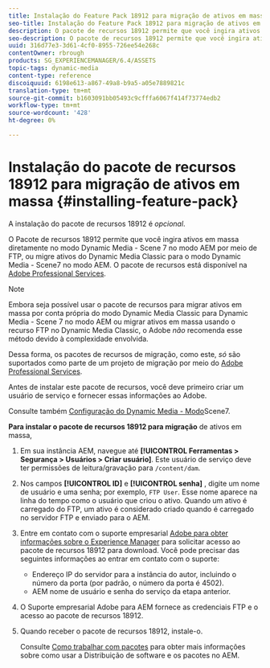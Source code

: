 ```yaml
---
title: Instalação do Feature Pack 18912 para migração de ativos em massa
seo-title: Instalação do Feature Pack 18912 para migração de ativos em massa
description: O pacote de recursos 18912 permite que você ingira ativos em massa por meio de FTP ou migre ativos do Dynamic Media Classic para o Dynamic Media no AEM. Este pacote opcional de recursos está disponível no suporte ao Adobe.
seo-description: O pacote de recursos 18912 permite que você ingira ativos em massa por meio de FTP ou migre ativos do Dynamic Media Classic para o Dynamic Media no AEM. Este pacote opcional de recursos está disponível no suporte ao Adobe.
uuid: 316d77e3-3d61-4cf0-8955-726ee54e268c
contentOwner: rbrough
products: SG_EXPERIENCEMANAGER/6.4/ASSETS
topic-tags: dynamic-media
content-type: reference
discoiquuid: 6198e613-a867-49a8-b9a5-a05e7889821c
translation-type: tm+mt
source-git-commit: b1603091bb05493c9cfffa6067f414f73774edb2
workflow-type: tm+mt
source-wordcount: '428'
ht-degree: 0%

---
```



# Instalação do pacote de recursos 18912 para migração de ativos em massa {#installing-feature-pack}

A instalação do pacote de recursos 18912 é _opcional_.

O Pacote de recursos 18912 permite que você ingira ativos em massa diretamente no modo Dynamic Media - Scene 7 no modo AEM por meio de FTP, ou migre ativos do Dynamic Media Classic para o modo Dynamic Media - Scene7 no modo AEM. O pacote de recursos está disponível na [Adobe Professional Services](https://www.adobe.com/experience-cloud/consulting-services.html).

>[!NOTE]
>
>Embora seja possível usar o pacote de recursos para migrar ativos em massa por conta própria do modo Dynamic Media Classic para Dynamic Media - Scene 7 no modo AEM ou migrar ativos em massa usando o recurso FTP no Dynamic Media Classic, o Adobe *não* recomenda esse método devido à complexidade envolvida.
>
>Dessa forma, os pacotes de recursos de migração, como este, *só* são suportados como parte de um projeto de migração por meio do [Adobe Professional Services](https://www.adobe.com/experience-cloud/consulting-services.html).

Antes de instalar este pacote de recursos, você deve primeiro criar um usuário de serviço e fornecer essas informações ao Adobe.

Consulte também [Configuração do Dynamic Media - Modo](https://helpx.adobe.com/experience-manager/6-4/assets/using/config-dms7.html)Scene7.

**Para instalar o pacote de recursos 18912 para migração** de ativos em massa,

1. Em sua instância AEM, navegue até **[!UICONTROL Ferramentas > Segurança > Usuários > Criar usuário]**. Este usuário de serviço deve ter permissões de leitura/gravação para `/content/dam`.
1. Nos campos **[!UICONTROL ID]** e **[!UICONTROL senha]** , digite um nome de usuário e uma senha; por exemplo, `FTP User`. Esse nome aparece na linha do tempo como o usuário que criou o ativo. Quando um ativo é carregado do FTP, um ativo é considerado criado quando é carregado no servidor FTP e enviado para o AEM.
1. Entre em contato com o suporte empresarial [Adobe para obter informações sobre o Experience Manager](https://helpx.adobe.com/br/contact/enterprise-support.ec.html) para solicitar acesso ao pacote de recursos 18912 para download. Você pode precisar das seguintes informações ao entrar em contato com o suporte:

   * Endereço IP do servidor para a instância do autor, incluindo o número da porta (por padrão, o número da porta é 4502).
   * AEM nome de usuário e senha do serviço da etapa anterior.

1. O Suporte empresarial Adobe para AEM fornece as credenciais FTP e o acesso ao pacote de recursos 18912.

1. Quando receber o pacote de recursos 18912, instale-o.

   Consulte [Como trabalhar com pacotes](/help/sites-administering/package-manager.md) para obter mais informações sobre como usar a Distribuição de software e os pacotes no AEM.
